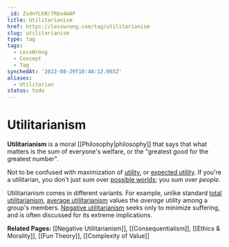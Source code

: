 ```yaml
---
_id: Zs4nYLkNr7Rbo4mAP
title: Utilitarianism
href: https://lesswrong.com/tag/utilitarianism
slug: utilitarianism
type: tag
tags:
  - LessWrong
  - Concept
  - Tag
synchedAt: '2022-08-29T10:48:12.065Z'
aliases:
  - Utilitarian
status: todo
---
```


# Utilitarianism

**Utilitarianism** is a moral [[Philosophy|philosophy]] that says that what matters is the sum of everyone's welfare, or the "greatest good for the greatest number".

Not to be confused with maximization of [utility](https://www.lessestwrong.com/tag/utility-functions), or [expected utility](https://www.lessestwrong.com/tag/expected-utility). If you're a utilitarian, you don't just sum over [possible worlds](https://www.lessestwrong.com/tag/possible-world); you sum over *people*.

Utilitarianism comes in different variants. For example, unlike standard [total utilitarianism](https://en.wikipedia.org/wiki/Total_utilitarianism), [average utilitarianism](https://en.wikipedia.org/wiki/Average_utilitarianism) values the *average* utility among a group's members. [Negative utilitarianism](https://en.wikipedia.org/wiki/utilitarianism#Negative_utilitarianism) seeks only to minimize suffering, and is often discussed for its extreme implications.

**Related Pages:** [[Negative Utilitarianism]], [[Consequentialism]], [[Ethics & Morality]], [[Fun Theory]], [[Complexity of Value]]
